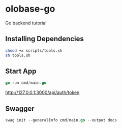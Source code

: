 
# olobase-go

Go backend tutorial

## Installing Dependencies

```sh
chmod +x scripts/tools.sh
sh tools.sh
```

## Start App

```go
go run cmd/main.go
```


http://127.0.0.1:3000/api/auth/token


## Swagger

```go
swag init --generalInfo cmd/main.go --output docs
```

